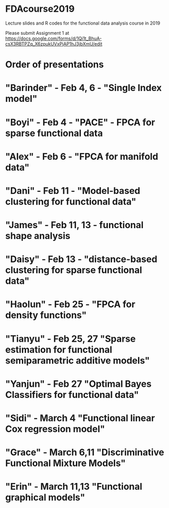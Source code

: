 # FDAcourse2019
Lecture slides and R codes for the functional data analysis course in 2019

Please submit Assignment 1 at https://docs.google.com/forms/d/1Qi1t_BhuA-csX3RBTPZq_X6zpukUVxPjAP1hJ3jbXmU/edit

# Order of presentations

# "Barinder" - Feb 4, 6  - "Single Index model" 
# "Boyi" - Feb 4   - "PACE" - FPCA for sparse functional data  
# "Alex"  - Feb 6    - "FPCA for manifold data"
# "Dani"  - Feb 11   - "Model-based clustering for functional data"
# "James" - Feb 11, 13 - functional shape analysis 
# "Daisy" - Feb 13  - "distance-based clustering for sparse functional data"   
# "Haolun" - Feb 25  - "FPCA for density functions"
# "Tianyu"  - Feb 25, 27 "Sparse estimation for functional semiparametric additive models"
# 
# "Yanjun"  - Feb 27 "Optimal Bayes Classifiers for functional data"
# "Sidi"  - March 4 "Functional linear Cox regression model"   
# "Grace" - March 6,11  "Discriminative Functional Mixture Models" 
# "Erin" - March 11,13  "Functional graphical models"
